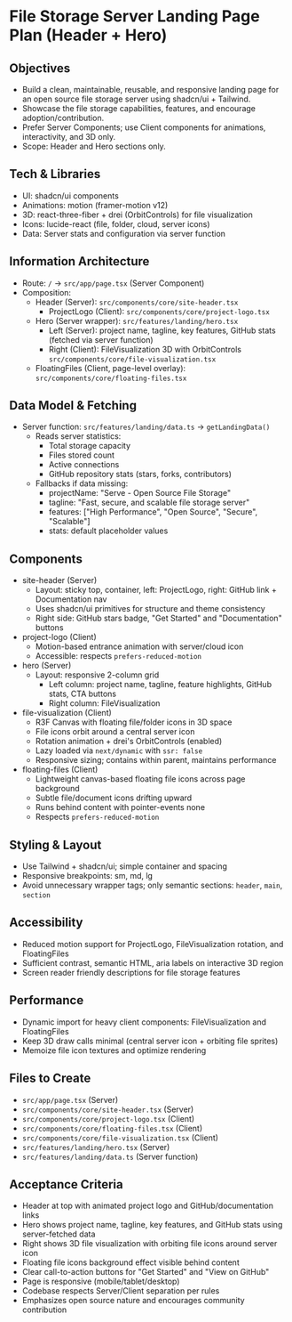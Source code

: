 # File Storage Server Landing Page Plan (Header + Hero)

## Objectives
- Build a clean, maintainable, reusable, and responsive landing page for an open source file storage server using shadcn/ui + Tailwind.
- Showcase the file storage capabilities, features, and encourage adoption/contribution.
- Prefer Server Components; use Client components for animations, interactivity, and 3D only.
- Scope: Header and Hero sections only.

## Tech & Libraries
- UI: shadcn/ui components
- Animations: motion (framer-motion v12)
- 3D: react-three-fiber + drei (OrbitControls) for file visualization
- Icons: lucide-react (file, folder, cloud, server icons)
- Data: Server stats and configuration via server function

## Information Architecture
- Route: `/` → `src/app/page.tsx` (Server Component)
- Composition:
  - Header (Server): `src/components/core/site-header.tsx`
    - ProjectLogo (Client): `src/components/core/project-logo.tsx`
  - Hero (Server wrapper): `src/features/landing/hero.tsx`
    - Left (Server): project name, tagline, key features, GitHub stats (fetched via server function)
    - Right (Client): FileVisualization 3D with OrbitControls `src/components/core/file-visualization.tsx`
  - FloatingFiles (Client, page-level overlay): `src/components/core/floating-files.tsx`

## Data Model & Fetching
- Server function: `src/features/landing/data.ts` → `getLandingData()`
  - Reads server statistics:
    - Total storage capacity
    - Files stored count
    - Active connections
    - GitHub repository stats (stars, forks, contributors)
  - Fallbacks if data missing:
    - projectName: "Serve - Open Source File Storage"
    - tagline: "Fast, secure, and scalable file storage server"
    - features: ["High Performance", "Open Source", "Secure", "Scalable"]
    - stats: default placeholder values

## Components
- site-header (Server)
  - Layout: sticky top, container, left: ProjectLogo, right: GitHub link + Documentation nav
  - Uses shadcn/ui primitives for structure and theme consistency
  - Right side: GitHub stars badge, "Get Started" and "Documentation" buttons
- project-logo (Client)
  - Motion-based entrance animation with server/cloud icon
  - Accessible: respects `prefers-reduced-motion`
- hero (Server)
  - Layout: responsive 2-column grid
    - Left column: project name, tagline, feature highlights, GitHub stats, CTA buttons
    - Right column: FileVisualization
- file-visualization (Client)
  - R3F Canvas with floating file/folder icons in 3D space
  - File icons orbit around a central server icon
  - Rotation animation + drei's OrbitControls (enabled)
  - Lazy loaded via `next/dynamic` with `ssr: false`
  - Responsive sizing; contains within parent, maintains performance
- floating-files (Client)
  - Lightweight canvas-based floating file icons across page background
  - Subtle file/document icons drifting upward
  - Runs behind content with pointer-events none
  - Respects `prefers-reduced-motion`

## Styling & Layout
- Use Tailwind + shadcn/ui; simple container and spacing
- Responsive breakpoints: sm, md, lg
- Avoid unnecessary wrapper tags; only semantic sections: `header`, `main`, `section`

## Accessibility
- Reduced motion support for ProjectLogo, FileVisualization rotation, and FloatingFiles
- Sufficient contrast, semantic HTML, aria labels on interactive 3D region
- Screen reader friendly descriptions for file storage features

## Performance
- Dynamic import for heavy client components: FileVisualization and FloatingFiles
- Keep 3D draw calls minimal (central server icon + orbiting file sprites)
- Memoize file icon textures and optimize rendering

## Files to Create
- `src/app/page.tsx` (Server)
- `src/components/core/site-header.tsx` (Server)
- `src/components/core/project-logo.tsx` (Client)
- `src/components/core/floating-files.tsx` (Client)
- `src/components/core/file-visualization.tsx` (Client)
- `src/features/landing/hero.tsx` (Server)
- `src/features/landing/data.ts` (Server function)

## Acceptance Criteria
- Header at top with animated project logo and GitHub/documentation links
- Hero shows project name, tagline, key features, and GitHub stats using server-fetched data
- Right shows 3D file visualization with orbiting file icons around server icon
- Floating file icons background effect visible behind content
- Clear call-to-action buttons for "Get Started" and "View on GitHub"
- Page is responsive (mobile/tablet/desktop)
- Codebase respects Server/Client separation per rules
- Emphasizes open source nature and encourages community contribution
